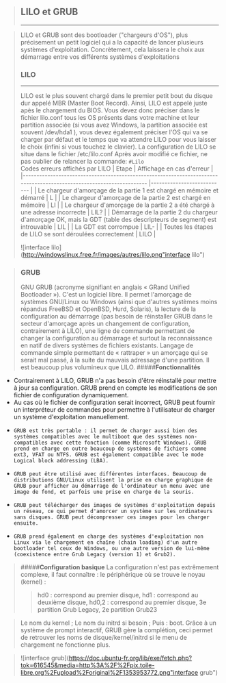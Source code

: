 

> ## **LILO et GRUB**
>----------


>LILO et GRUB sont des bootloader ("chargeurs d'OS"), plus précisement un petit logiciel qui a la capacité de lancer plusieurs systèmes d'exploitation. Concrètement, cela laissera le choix aux démarrage entre vos différents systèmes d'exploitations
>### **LILO**
>----------
>LILO est le plus souvent chargé dans le premier petit bout du disque dur appelé MBR (Master Boot Record).
Ainsi, LILO est appelé juste apès le chargement du BIOS.
Vous devez donc préciser dans le fichier lilo.conf tous les OS présents dans votre machine et leur partition associée (si vous avez Windows, la partition associée est souvent /dev/hda1 ), vous devez également préciser l'OS qui va se charger par défaut et le temps que va attendre LILO pour vous laisser le choix (infini si vous touchez le clavier).
La configuration de LILO se situe dans le fichier /etc/lilo.conf
Après avoir modifié ce fichier, ne pas oublier de relancer la commande:
`#Lilo                                         `
Codes erreurs affichés par LILO
> | Etape                                                                                                               	| Affichage en cas d'erreur 	|
|---------------------------------------------------------------------------------------------------------------------	|---------------------------	|
| Le chargeur d'amorçage de la partie 1 est chargé en mémoire et démarré                                              	| L                         	|
| Le chargeur d'amorçage de la partie 2 est chargé en mémoire                                                         	| LI                        	|
| Le chargeur d'amorçage de la partie 2 a été chargé à une adresse incorrecte                                         	| LIL?                      	|
| Démarrage de la partie 2 du chargeur d'amorçage OK, mais la GDT (table des descripteurs de segment) est introuvable 	| LIL                       	|
| La GDT est corrompue                                                                                                	| LIL-                      	|
| Toutes les étapes de LILO se sont déroulées correctement                                                            	| LILO                      	|
> 
> ![interface lilo](http://windowslinux.free.fr/images/autres/lilo.png"interface lilo")

>### **GRUB**
>GNU GRUB (acronyme signifiant en anglais « GRand Unified Bootloader »). C'est un logiciel libre. Il permet l'amorçage de systèmes GNU/Linux ou Windows (ainsi que d'autres systèmes moins répandus FreeBSD et OpenBSD, Hurd, Solaris), la lecture de la configuration au démarrage (pas besoin de réinstaller GRUB dans le secteur d'amorçage après un changement de configuration, contrairement à LILO), une ligne de commande permettant de changer la configuration au démarrage et surtout la reconnaissance en natif de divers systèmes de fichiers existants.  Langage de commande simple permettant de « rattraper » un amorçage qui se serait mal passé, à la suite du mauvais adressage d'une partition. Il est beaucoup plus volumineux que LILO.
>#####**Fonctionnalités**
>
 *   Contrairement à LILO, GRUB n'a pas besoin d'être réinstallé pour mettre à jour sa configuration. GRUB prend en compte les modifications de son fichier de configuration dynamiquement.
 *  Au cas où le fichier de configuration serait incorrect, GRUB peut fournir un interpréteur de commandes pour permettre à l'utilisateur de charger un système d'exploitation manuellement.
 *     GRUB est très portable : il permet de charger aussi bien des systèmes compatibles avec le multiboot que des systèmes non-compatibles avec cette fonction (comme Microsoft Windows). GRUB prend en charge en outre beaucoup de systèmes de fichiers comme ext3, VFAT ou NTFS. GRUB est également compatible avec le mode Logical block addressing (LBA).
 *     GRUB peut être utilisé avec différentes interfaces. Beaucoup de distributions GNU/Linux utilisent la prise en charge graphique de GRUB pour afficher au démarrage de l'ordinateur un menu avec une image de fond, et parfois une prise en charge de la souris.
 *     GRUB peut télécharger des images de systèmes d'exploitation depuis un réseau, ce qui permet d'amorcer un système sur les ordinateurs sans disques. GRUB peut décompresser ces images pour les charger ensuite.
 *     GRUB prend également en charge des systèmes d'exploitation non Linux via le chargement en chaîne (chain loading) d'un autre bootloader tel ceux de Windows, ou une autre version de lui-même (coexistence entre Grub Legacy (version 1) et Grub2).
> #####**Configuration basique**
> La configuration n'est pas extrêmement complexe, il faut connaître :
> le périphérique où se trouve le noyau (kernel) :
> > hd0 : correspond au premier disque,
  hd1 : correspond au deuxième disque,
  hd0,2 : correspond au premier disque, 3e partition Grub Legacy, 2e partition Grub23

>   Le nom du kernel ;
    Le nom du initrd si besoin ;
    Puis : boot.
Grâce à un système de prompt interactif, GRUB gère la complétion, ceci permet de retrouver les noms de disque/kernel/initrd si le menu de chargement ne fonctionne plus.

> ![interface grub](https://doc.ubuntu-fr.org/lib/exe/fetch.php?tok=616545&media=http%3A%2F%2Fpix.toile-libre.org%2Fupload%2Foriginal%2F1353953772.png"interface grub")

